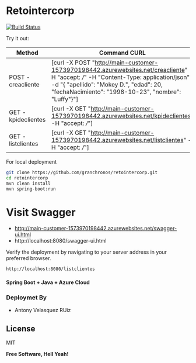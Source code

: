 # Retointercorp

[![Build Status](https://travis-ci.org/joemccann/dillinger.svg?branch=master)](https://travis-ci.org/joemccann/dillinger)

Try it out:

| Method | Command CURL |
| ------ | ------ |
| POST - creacliente | [curl -X POST "http://main-customer-1573970198442.azurewebsites.net/creacliente" -H "accept: */*" -H "Content-Type: application/json" -d "{ \"apellido\": \"Mokey D.\", \"edad\": 20, \"fechaNacimiento\": \"1998-10-23\", \"nombre\": \"Luffy\"}"] |
| GET - kpideclientes | [curl -X GET "http://main-customer-1573970198442.azurewebsites.net/kpideclientes" -H "accept: */*"] |
| GET - listclientes | [curl -X GET "http://main-customer-1573970198442.azurewebsites.net/listclientes" -H "accept: */*"] |

For local deployment

```sh
git clone https://github.com/granchronos/retointercorp.git
cd retointercorp
mvn clean install
mvn spring-boot:run
```

# Visit Swagger

- http://main-customer-1573970198442.azurewebsites.net/swagger-ui.html
- http://localhost:8080/swagger-ui.html

Verify the deployment by navigating to your server address in your preferred browser.

```sh
http://localhost:8080/listclientes
```

#### Spring Boot + Java + Azure Cloud

### Deploymet By

 - Antony Velasquez RUiz

License
----

MIT


**Free Software, Hell Yeah!**
